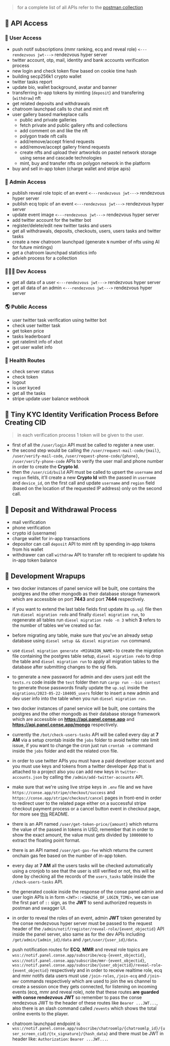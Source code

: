

> for a complete list of all APIs refer to the [postman collection](https://github.com/wildonion/gem/blob/master/infra/gem.http.api.json)

## 🔐 API Access

### 👤 User Access
- push notif subscriptions (mmr ranking, ecq and reveal role) `<---rendezvous jwt--->` rendezvous hyper server
- twitter account, otp, mail, identity and bank accounts verification process
- new login and check token flow based on cookie time hash
- building secp256k1 crypto wallet
- twitter tasks report
- update bio, wallet background, avatar and banner
- transferring in-app tokens by minting (`deposit`) and transfering (`withdraw`) nft 
- get related deposits and withdrawals
- chatroom launchpad calls to chat and mint nft 
- user gallery based markeplace calls
    - public and private galleries
    - fetch private and public gallery nfts and collections
    - add comment on and like the nft
    - polygon trade nft calls
    - add/remove/accept friend requests
    - add/remove/accept gallery friend requests
    - create nfts and upload their artworkds on pastel network storage using sense and cascade technologies
    - mint, buy and transfer nfts on polygon network in the platform
- buy and sell in-app token (charge wallet and stripe apis)

### 👑 Admin Access
- publish reveal role topic of an event `<---rendezvous jwt--->` rendezvous hyper server
- publish ecq topic of an event `<---rendezvous jwt--->` rendezvous hyper server
- update event image `<---rendezvous jwt--->` rendezvous hyper server
- add twitter account for the twitter bot
- register/delete/edit new twitter tasks and users
- get all withdrawals, deposits, checkouts, users, users tasks and twitter tasks
- create a new chatroom launchpad (generate `N` number of nfts using AI for future mintings)
- get a chatroom launchpad statistics info 
- advieh process for a collection

### 👨🏻‍💻 Dev Access
- get all data of a user `<---rendezvous jwt--->` rendezvous hyper server
- get all data of an admin `<---rendezvous jwt--->` rendezvous hyper server

### 🌎 Public Access
- user twitter task verification using twitter bot
- check user twitter task 
- get token price
- tasks leaderboard
- get ratelimit info of xbot
- get user wallet info

### 🥞 Health Routes
- check server status
- check token 
- logout
- is user kyced
- get all the tasks
- stripe update user balance webhook

## 🔑 Tiny KYC Identity Verification Process Before Creating CID

> in each verification process 1 token will be given to the user.

- first of all the `/user/login` API must be called to register a new user.
- the second step would be calling the `/user/request-mail-code/{mail}`, `/user/verify-mail-code`, `/user/request-phone-code/{phone}`, `/user/verify-phone-code` APIs to verify the user mail and phone number in order to create the **Crypto Id**.
- then the `/user/cid/build` API must be called to upsert the `username` and `region` fields, it'll create a new **Crypto Id** with the passed in `username` and `device_id`, on the first call and update `username` and `region` field (based on the location of the requested IP address) only on the second call.

## 🧬 Deposit and Withdrawal Process

- mail verification 
- phone verification 
- crypto id (username)
- charge wallet for in-app transactions
- depositor can call `deposit` API to mint nft by spending in-app tokens from his wallet
- withdrawer can call `withdraw` API to transfer nft to recipient to update his in-app token balance

## 🎢 Development Wrapups

* two docker instances of panel service will be built, one contains the postgres and the other mongodb as their database storage framework which are accessible on port **7443** and port **7444** respectively.

* if you want to extend the last table fields first update its `up.sql` file then run ```diesel migration redo``` and finally ```diesel migration run```, to regenerate all tables run ```diesel migration redo -n 3``` which **3** refers to the number of tables we've created so far.

* before migrating any table, make sure that you've an already setup database using ```diesel setup && diesel migration run``` command.

* use ```diesel migration generate <MIGRAION_NAME>``` to create the migration file containing the postgres table setup, ```diesel migration redo``` to drop the table and ```diesel migration run``` to apply all migration tables to the database after submitting changes to the sql fiels.

* to generate a new password for admin and dev users just edit the `tests.rs` code inside the `test` folder then run ```cargo run --bin contest``` to generate those passwords finally update the `up.sql` inside the `migrations/2023-05-22-184005_users` folder to insert a new admin and dev user info into the table when you run ```diesel migration run```.

* two docker instances of panel service will be built, one contains the postgres and the other mongodb as their database storage framework which are accessible on **https://api.panel.conse.app** and **https://api.panel.conse.app/mongo** respectively.

* currently the `/bot/check-users-tasks` API will be called every day at **7 AM** via a setup crontab inside the `jobs` folder to avoid twitter rate limit issue, if you want to change the cron just run `crontab -e` command inside the `jobs` folder and edit the related cron file.

* in order to use twitter APIs you must have a paid developer account and you must use keys and tokens from a twitter developer App that is attached to a project also you can add new keys in `twitter-accounts.json` by calling the `/admin/add-twitter-accounts` API.

* make sure that we're using live stripe keys in `.env` file and we have `https://conse.app/stripe/checkout/success` and `https://conse.app/stripe/checkout/cancel` pages in front-end in order to redirect user to the related page either on a successful stripe checkout payment process or a cancel button event in checkout page, for more see [this](https://github.com/wildonion/gem/tree/master/core/stripewh) README.

* there is an API named `/user/get-token-price/{amount}` which returns the value of the passed in tokens in USD, remember that in order to show the exact amount, the value must gets divided by `10000000` to extract the floating point format.

* there is an API named `/user/get-gas-fee` which returns the current onchain gas fee based on the number of in-app token.

* every day at **7 AM** all the users tasks will be checked automatically using a cronjob to see that the user is still verified or not, this will be done by checking all the records of the `users_tasks` table inside the `/check-users-tasks` API. 

* the generated cookie inside the response of the conse panel admin and user login APIs is in form `<JWT>::<SHA256_OF_LOGIN_TIME>`, we can use the first part of `::` sign, as the **JWT** to send authorized requests in postman and swagger UI. 

* in order to reveal the roles of an event, admin **JWT** token generated by the conse rendezvous hyper server must be passed to the request header of the `/admin/notif/register/reveal-role/{event_objectid}` API inside the panel server, also same as for the dev APIs including `/get/admin/{admin_id}/data` and `/get/user/{user_id}/data`.

* push notification routes for **ECQ**, **MMR** and reveal role topics are `wss://notif.panel.conse.app/subscribe/ecq-{event_objectid}`, `wss://notif.panel.conse.app/subscribe/mmr-{event_objectid}`, `wss://notif.panel.conse.app/subscribe/{user_objectid}/reveal-role-{event_objectid}` respectively and in order to receive realtime role, ecq and mmr notifs data users must use `/join-roles`, `/join-ecq` and `/join-mmr` commands respectively which are used to join the ws channel to create a session once they gets connected, for listening on incoming events (ecq, mmr and reveal role), note that these routes **are guarded with conse rendezvous JWT** so remember to pass the conse rendezvous JWT to the header of these routes like `Bearer ...JWT...`, also there is an slash command called `/events` which shows the total online events to the player.

* chatroom launchpad endpoint is `wss://notif.panel.conse.app/subscribe/chatroomlp/{chatroomlp_id}/{user_screen_cid}/{tx_signature}/{hash_data}` and there must be JWT in header like: `Authorization`: `Bearer ...JWT...`.